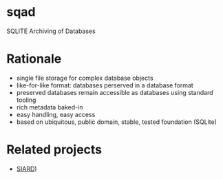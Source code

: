 # sqad
SQLITE Archiving of Databases

# Rationale

- single file storage for complex database objects
- like-for-like format: databases perserved in a database format
- preserved databases remain accessible as databases using standard tooling
- rich metadata baked-in 
- easy handling, easy access
- based on ubiquitous, public domain, stable, tested foundation (SQLite)

# Related projects

- [SIARD](https://dilcis.eu/content-types/siard))

